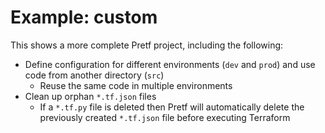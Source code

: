 # Example: custom

This shows a more complete Pretf project, including the following:

* Define configuration for different environments (`dev` and `prod`) and use code from another directory (`src`)
    * Reuse the same code in multiple environments
* Clean up orphan `*.tf.json` files
    * If a `*.tf.py` file is deleted then Pretf will automatically delete the previously created `*.tf.json` file before executing Terraform
